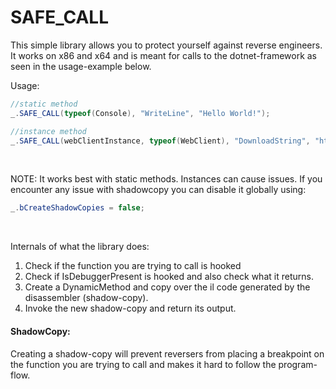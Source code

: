 # SAFE_CALL

This simple library allows you to protect yourself against reverse engineers.
It works on x86 and x64 and is meant for calls to the dotnet-framework as seen in the usage-example below.

Usage:
``` cs
//static method
_.SAFE_CALL(typeof(Console), "WriteLine", "Hello World!");

//instance method
_.SAFE_CALL(webClientInstance, typeof(WebClient), "DownloadString", "https://pastebin.com/raw/fBqd8yM6");
```
<br/>

NOTE: It works best with static methods. Instances can cause issues.
      If you encounter any issue with shadowcopy you can disable it globally using:
``` cs 
_.bCreateShadowCopies = false;
```
<br/>

Internals of what the library does:
1. Check if the function you are trying to call is hooked
2. Check if IsDebuggerPresent is hooked and also check what it returns.
3. Create a DynamicMethod and copy over the il code generated by the disassembler (shadow-copy).
4. Invoke the new shadow-copy and return its output.

#### ShadowCopy:
Creating a shadow-copy will prevent reversers from 
placing a breakpoint on the function you are trying to call 
and makes it hard to follow the program-flow.
